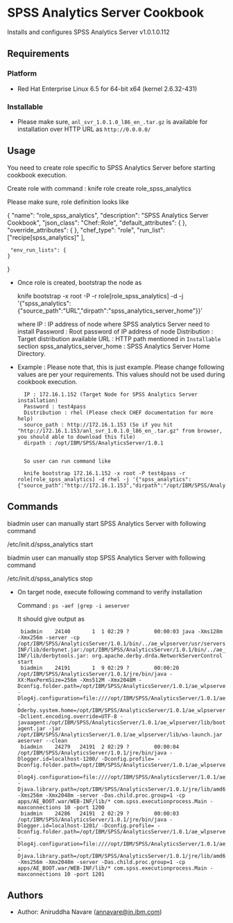 SPSS Analytics Server Cookbook
=============================
Installs and configures SPSS  Analytics Server v1.0.1.0.112


Requirements
------------
### Platform
- Red Hat Enterprise Linux 6.5 for 64-bit x64 (kernel 2.6.32-431)


### Installable 
- Please make sure, `anl_svr_1.0.1.0_l86_en_.tar.gz` is available for installation over HTTP URL as `http://0.0.0.0/`


Usage
-----
You need to create role specific to SPSS Analytics Server before starting cookbook execution.

Create role with command :  knife role create role_spss_analytics

Please make sure, role definition looks like

 {
	"name": "role_spss_analytics",
  	"description": "SPSS Analytics Server Cookbook",
  	"json_class": "Chef::Role",
  	"default_attributes": {
  	},
  	"override_attributes": {
  	},
  	"chef_type": "role",
  	"run_list": ["recipe[spss_analytics]"
  	],

  	 "env_run_lists": {
  	}
 }


	 
-  Once role is created, bootstrap the node as

	knife bootstrap <IP> -x root -P <password> -r role[role_spss_analytics] -d <distribution>  -j '{"spss_analytics": {"source_path":"URL","dirpath":"spss_analytics_server_home"}}'		
	
	where
		IP : IP address of node where SPSS analytics Server need to install
		Password : Root password of IP address of node
		Distribution : Target distribution available
		URL : HTTP path mentioned in `Installable` section
		spss_analytics_server_home : SPSS Analytics Server Home Directory.
		
- Example : Please note that, this is just example. Please change following values are per your requirements. This values should not be used during cookbook execution.

		IP : 172.16.1.152 (Target Node for SPSS Analytics Server installation)
		Password : test4pass
		Distribution : rhel (Please check CHEF documentation for more help)
		source_path : http://172.16.1.153 (So if you hit "http://172.16.1.153/anl_svr_1.0.1.0_l86_en_.tar.gz" from browser, you should able to download this file)
		dirpath : /opt/IBM/SPSS/AnalyticsServer/1.0.1

		
		So user can run command like
		
		knife bootstrap 172.16.1.152 -x root -P test4pass -r role[role_spss_analytics] -d rhel -j '{"spss_analytics": {"source_path":"http://172.16.1.153","dirpath":"/opt/IBM/SPSS/AnalyticsServer/1.0.1"}}'		
			
		

Commands
---------
biadmin user can manually start SPSS Analytics Server with following command

/etc/init.d/spss_analytics start 


biadmin user can manually stop SPSS Analytics Server with following command

/etc/init.d/spss_analytics stop 

		
-  On target node, execute following command to verify installation

	Command : `ps -aef |grep -i aeserver` 
	
	It should give output as

		biadmin    24140       1  1 02:29 ?        00:00:03 java -Xms128m -Xmx256m -server -cp /opt/IBM/SPSS/AnalyticsServer/1.0.1/bin/../ae_wlpserver/usr/servers/aeserver/apps/AE_BOOT.war/WEB-INF/lib/derbynet.jar:/opt/IBM/SPSS/AnalyticsServer/1.0.1/bin/../ae_wlpserver/usr/servers/aeserver/apps/AE_BOOT.war/WEB-INF/lib/derbytools.jar: org.apache.derby.drda.NetworkServerControl start
		biadmin    24191       1  9 02:29 ?        00:00:20 /opt/IBM/SPSS/AnalyticsServer/1.0.1/jre/bin/java -XX:MaxPermSize=256m -Xms512M -Xmx2048M -Dconfig.folder.path=/opt/IBM/SPSS/AnalyticsServer/1.0.1/ae_wlpserver/usr/servers/aeserver/configuration -Dlog4j.configuration=file:////opt/IBM/SPSS/AnalyticsServer/1.0.1/ae_wlpserver/usr/servers/aeserver/configuration/log4j.xml -Dderby.system.home=/opt/IBM/SPSS/AnalyticsServer/1.0.1/ae_wlpserver/usr/servers/aeserver -Dclient.encoding.override=UTF-8 -javaagent:/opt/IBM/SPSS/AnalyticsServer/1.0.1/ae_wlpserver/lib/bootstrap-agent.jar -jar /opt/IBM/SPSS/AnalyticsServer/1.0.1/ae_wlpserver/lib/ws-launch.jar aeserver --clean
		biadmin    24279   24191  2 02:29 ?        00:00:04 /opt/IBM/SPSS/AnalyticsServer/1.0.1/jre/bin/java -Dlogger.id=localhost-1200/ -Dconfig.profile= -Dconfig.folder.path=/opt/IBM/SPSS/AnalyticsServer/1.0.1/ae_wlpserver/usr/servers/aeserver/configuration -Dlog4j.configuration=file:////opt/IBM/SPSS/AnalyticsServer/1.0.1/ae_wlpserver/usr/servers/aeserver/configuration/log4j.xml -Djava.library.path=/opt/IBM/SPSS/AnalyticsServer/1.0.1/jre/lib/amd64/default:/opt/IBM/SPSS/AnalyticsServer/1.0.1/jre/lib/amd64:/opt/IBM/SPSS/AnalyticsServer/1.0.1/ae_wlpserver/usr/servers/aeserver/configuration/lib_32:/opt/IBM/SPSS/AnalyticsServer/1.0.1/ae_wlpserver/usr/servers/aeserver/configuration/lib_64::/usr/lib -Xms256m -Xmx2048m -server -Das.child.proc.group=1 -cp apps/AE_BOOT.war/WEB-INF/lib/* com.spss.executionprocess.Main -maxconnections 10 -port 1200
		biadmin    24286   24191  2 02:29 ?        00:00:03 /opt/IBM/SPSS/AnalyticsServer/1.0.1/jre/bin/java -Dlogger.id=localhost-1201/ -Dconfig.profile= -Dconfig.folder.path=/opt/IBM/SPSS/AnalyticsServer/1.0.1/ae_wlpserver/usr/servers/aeserver/configuration -Dlog4j.configuration=file:////opt/IBM/SPSS/AnalyticsServer/1.0.1/ae_wlpserver/usr/servers/aeserver/configuration/log4j.xml -Djava.library.path=/opt/IBM/SPSS/AnalyticsServer/1.0.1/jre/lib/amd64/default:/opt/IBM/SPSS/AnalyticsServer/1.0.1/jre/lib/amd64:/opt/IBM/SPSS/AnalyticsServer/1.0.1/ae_wlpserver/usr/servers/aeserver/configuration/lib_32:/opt/IBM/SPSS/AnalyticsServer/1.0.1/ae_wlpserver/usr/servers/aeserver/configuration/lib_64::/usr/lib -Xms256m -Xmx2048m -server -Das.child.proc.group=1 -cp apps/AE_BOOT.war/WEB-INF/lib/* com.spss.executionprocess.Main -maxconnections 10 -port 1201



Authors
-----------------
- Author: Aniruddha Navare (<annavare@in.ibm.com>)
